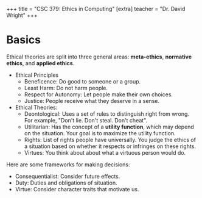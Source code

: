 +++
title = "CSC 379: Ethics in Computing"
[extra]
teacher = "Dr. David Wright"
+++

# Basics

Ethical theories are split into three general areas: **meta-ethics**,
**normative ethics**, and **applied ethics**.

* Ethical Principles
  * Beneficence: Do good to someone or a group.
  * Least Harm: Do not harm people.
  * Respect for Autonomy: Let people make their own choices.
  * Justice: People receive what they deserve in a sense.
* Ethical Theories:
  * Deontological: Uses a set of rules to distinguish right from wrong. For
    example, "Don't lie. Don't steal. Don't cheat".
  * Utilitarian: Has the concept of a **utility function**, which may depend on
    the situation. Your goal is to maximize the utility function.
  * Rights: List of rights people have universally. You judge the ethics of a
    situation based on whether it respects or infringes on these rights.
  * Virtues: You think about about what a virtuous person would do.

Here are some frameworks for making decisions:
* Consequentialist: Consider future effects.
* Duty: Duties and obligations of situation.
* Virtue: Consider character traits that motivate us.

